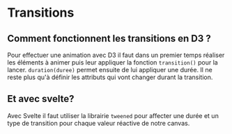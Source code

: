 # Transitions



## Comment fonctionnent les transitions en D3 ?

Pour effectuer une animation avec D3 il faut dans un premier temps réaliser les éléments à animer puis leur appliquer la fonction `transition()` pour la lancer. `duration(duree)` permet ensuite de lui appliquer une durée. Il ne reste plus qu'à définir les attributs qui vont changer durant la transition.

## Et avec svelte?

Avec Svelte il faut utiliser la librairie `tweened` pour affecter une durée et un type de transition pour chaque valeur réactive de notre canvas. 